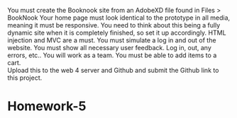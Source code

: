 You must create the Booknook site from an AdobeXD file found in Files > BookNook
Your home page must look identical to the prototype in all media, meaning it must be responsive. 
You need to think about this being a fully dynamic site when it is completely finished, so set it up accordingly. HTML injection and MVC are a must. 
You must simulate a log in and out of the website. 
You must show all necessary user feedback. Log in, out, any errors, etc..
You will work as a team. 
You must be able to add items to a cart.  
Upload this to the web 4 server and Github and submit the Github link to this project. 


# Homework-5
 
